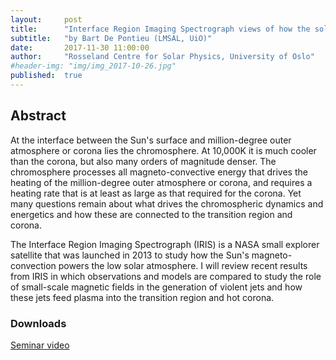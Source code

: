 ```yaml
---
layout:     post
title:      "Interface Region Imaging Spectrograph views of how the solar atmosphere is energized"
subtitle:   "by Bart De Pontieu (LMSAL, UiO)"
date:       2017-11-30 11:00:00
author:     "Rosseland Centre for Solar Physics, University of Oslo"
#header-img: "img/img_2017-10-26.jpg"
published:  true
---
```


## Abstract
At the interface between the Sun's surface and million-degree outer atmosphere or corona lies the chromosphere. At 10,000K it is much cooler than the corona, but also many orders of magnitude denser. The chromosphere processes all magneto-convective energy that drives the heating of the million-degree outer atmosphere or corona, and requires a heating rate that is at least as large as that required for the corona. Yet many questions remain about what drives the chromospheric dynamics and energetics and how these are connected to the transition region and corona.

The Interface Region Imaging Spectrograph (IRIS) is a NASA small explorer satellite that was launched in 2013 to study how the Sun's magneto-convection powers the low solar atmosphere. I will review recent results from IRIS in which observations and models are compared to study the role of small-scale magnetic fields in the generation of violent jets and how these jets feed plasma into the transition region and hot corona.

### Downloads

[Seminar video](https://folk.uio.no/tiago/espos/videos/2017-11-30-DePontieu.mp4)
